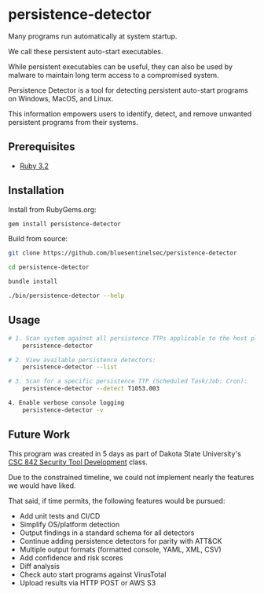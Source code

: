# persistence-detector

Many programs run automatically at system startup. 

We call these persistent auto-start executables.

While persistent executables can be useful, they can also be used by malware to maintain long term access to a compromised system. 

Persistence Detector is a tool for detecting persistent auto-start programs on Windows, MacOS, and Linux. 

This information empowers users to identify, detect, and remove unwanted persistent programs from their systems.


## Prerequisites

- [Ruby 3.2](https://www.ruby-lang.org/en/downloads/)

## Installation

Install from RubyGems.org:

```bash
gem install persistence-detector
```

Build from source:

```bash
git clone https://github.com/bluesentinelsec/persistence-detector

cd persistence-detector

bundle install

./bin/persistence-detector --help
```

## Usage

```bash
# 1. Scan system against all persistence TTPs applicable to the host platform:
    persistence-detector

# 2. View available persistence detectors:
    persistence-detector --list

# 3. Scan for a specific persistence TTP (Scheduled Task/Job: Cron):
    persistence-detector --detect T1053.003

4. Enable verbose console logging
    persistence-detector -v
```

## Future Work

This program was created in 5 days as part of Dakota State University's [CSC 842 Security Tool Development](https://catalog.dsu.edu/preview_course_nopop.php?catoid=19&coid=12025) class.

Due to the constrained timeline, we could not implement nearly the features we would have liked.

That said, if time permits, the following features would be pursued:

- Add unit tests and CI/CD
- Simplify OS/platform detection
- Output findings in a standard schema for all detectors
- Continue adding persistence detectors for parity with ATT&CK
- Multiple output formats (formatted console, YAML, XML, CSV)
- Add confidence and risk scores
- Diff analysis
- Check auto start programs against VirusTotal
- Upload results via HTTP POST or AWS S3


